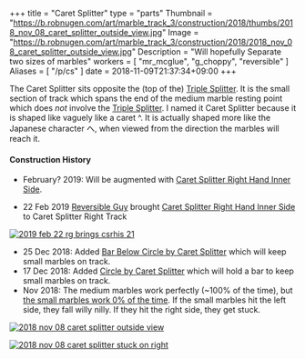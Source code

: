 +++
title = "Caret Splitter"
type = "parts"
Thumbnail = "https://b.robnugen.com/art/marble_track_3/construction/2018/thumbs/2018_nov_08_caret_splitter_outside_view.jpg"
Image = "https://b.robnugen.com/art/marble_track_3/construction/2018/2018_nov_08_caret_splitter_outside_view.jpg"
Description = "Will hopefully Separate two sizes of marbles"
workers = [
    "mr_mcglue",
    "g_choppy",
    "reversible"
]
Aliases = [
    "/p/cs"
]
date = 2018-11-09T21:37:34+09:00
+++

The Caret Splitter sits opposite the (top of the) [Triple Splitter](/p/ts).  It is the small section of track which spans the end of the medium marble resting point which does *not* involve the [Triple Splitter](/p/ts).  I named it Caret Splitter because it is shaped like vaguely like a caret ^.  It is actually shaped more like the Japanese character へ, when viewed from the direction the marbles will reach it.

#### Construction History

* February? 2019: Will be augmented with [Caret Splitter Right Hand Inner Side](/p/csrhis).

* 22 Feb 2019 [Reversible Guy](/w/rg) brought [Caret Splitter Right Hand Inner Side](/p/csrhis) to Caret Splitter Right Track

[![2019 feb 22 rg brings csrhis 21](//b.robnugen.com/art/marble_track_3/track/parts/2019/thumbs/2019_feb_22_rg_brings_csrhis_21.jpg)](//b.robnugen.com/art/marble_track_3/track/parts/2019/2019_feb_22_rg_brings_csrhis_21.jpg)

* 25 Dec 2018: Added [Bar Below Circle by Caret Splitter](/p/bbcbcs) which will keep small marbles on track.
* 17 Dec 2018: Added [Circle by Caret Splitter](/parts/circle_by_the_caret_splitter/) which will hold a bar to keep small marbles on track.
* Nov 2018: The medium marbles work perfectly (~100% of the time), but [the small marbles work 0% of the time](/episode/2018/november/glued-two-more-toothpicks-on-lower-zig-zag/).  If the small marbles hit the left side, they fall willy nilly.  If they hit the right side, they get stuck.

[![2018 nov 08 caret splitter outside view](//b.robnugen.com/art/marble_track_3/construction/2018/thumbs/2018_nov_08_caret_splitter_top_view.jpg)](//b.robnugen.com/art/marble_track_3/construction/2018/2018_nov_08_caret_splitter_top_view.jpg)


[![2018 nov 08 caret splitter stuck on right](//b.robnugen.com/art/marble_track_3/construction/2018/thumbs/2018_nov_08_caret_splitter_stuck_on_right.jpg)](//b.robnugen.com/art/marble_track_3/construction/2018/2018_nov_08_caret_splitter_stuck_on_right.jpg)
